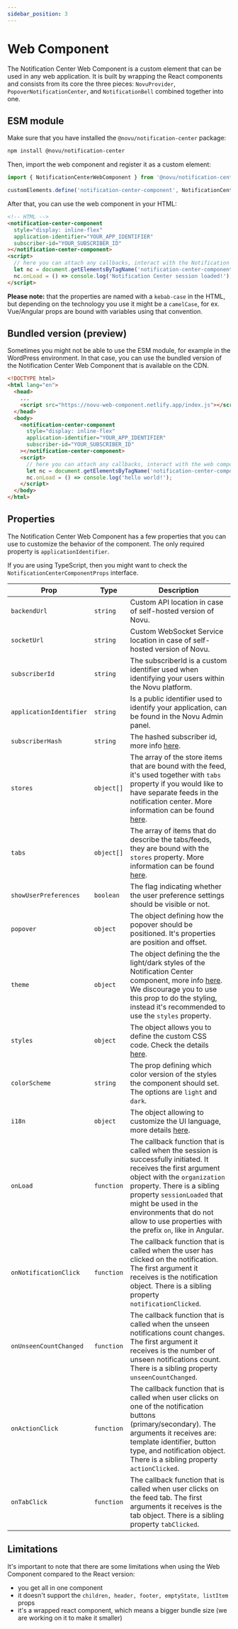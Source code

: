```yaml
---
sidebar_position: 3
---
```


# Web Component

The Notification Center Web Component is a custom element that can be used in any web application. It is built by wrapping the React components and consists from its core the three pieces: `NovuProvider`, `PopoverNotificationCenter`, and `NotificationBell` combined together into one.

## ESM module

Make sure that you have installed the `@novu/notification-center` package:

```bash
npm install @novu/notification-center
```

Then, import the web component and register it as a custom element:

```typescript
import { NotificationCenterWebComponent } from '@novu/notification-center';

customElements.define('notification-center-component', NotificationCenterWebComponent);
```

After that, you can use the web component in your HTML:

```html
<!-- HTML -->
<notification-center-component
  style="display: inline-flex"
  application-identifier="YOUR_APP_IDENTIFIER"
  subscriber-id="YOUR_SUBSCRIBER_ID"
></notification-center-component>
<script>
  // here you can attach any callbacks, interact with the Notification Center Web Component API
  let nc = document.getElementsByTagName('notification-center-component')[0];
  nc.onLoad = () => console.log('Notification Center session loaded!');
</script>
```

**Please note:** that the properties are named with a `kebab-case` in the HTML, but depending on the technology you use it might be a `camelCase`, for ex. Vue/Angular props are bound with variables using that convention.

## Bundled version (preview)

Sometimes you might not be able to use the ESM module, for example in the WordPress environment. In that case, you can use the bundled version of the Notification Center Web Component that is available on the CDN.

```html
<!DOCTYPE html>
<html lang="en">
  <head>
    ...
    <script src="https://novu-web-component.netlify.app/index.js"></script>
  </head>
  <body>
    <notification-center-component
      style="display: inline-flex"
      application-identifier="YOUR_APP_IDENTIFIER"
      subscriber-id="YOUR_SUBSCRIBER_ID"
    ></notification-center-component>
    <script>
      // here you can attach any callbacks, interact with the web component API
      let nc = document.getElementsByTagName('notification-center-component')[0];
      nc.onLoad = () => console.log('hello world!');
    </script>
  </body>
</html>
```

## Properties

The Notification Center Web Component has a few properties that you can use to customize the behavior of the component. The only required property is `applicationIdentifier`.

If you are using TypeScript, then you might want to check the `NotificationCenterComponentProps` interface.

| Prop                    | Type       | Description                                                                                                                                                                                                                                                                                                            |
| ----------------------- | ---------- | ---------------------------------------------------------------------------------------------------------------------------------------------------------------------------------------------------------------------------------------------------------------------------------------------------------------------- |
| `backendUrl`            | `string`   | Custom API location in case of self-hosted version of Novu.                                                                                                                                                                                                                                                            |
| `socketUrl`             | `string`   | Custom WebSocket Service location in case of self-hosted version of Novu.                                                                                                                                                                                                                                              |
| `subscriberId`          | `string`   | The subscriberId is a custom identifier used when identifying your users within the Novu platform.                                                                                                                                                                                                                     |
| `applicationIdentifier` | `string`   | Is a public identifier used to identify your application, can be found in the Novu Admin panel.                                                                                                                                                                                                                        |
| `subscriberHash`        | `string`   | The hashed subscriber id, more info [here](./react-components/#enabling-hmac-encryption).                                                                                                                                                                                                                              |
| `stores`                | `object[]` | The array of the store items that are bound with the feed, it's used together with `tabs` property if you would like to have separate feeds in the notification center. More information can be found [here](./react-components/#multiple-tab-layout).                                                                 |
| `tabs`                  | `object[]` | The array of items that do describe the tabs/feeds, they are bound with the `stores` property. More information can be found [here](./react-components/#multiple-tab-layout).                                                                                                                                          |
| `showUserPreferences`   | `boolean`  | The flag indicating whether the user preference settings should be visible or not.                                                                                                                                                                                                                                     |
| `popover`               | `object`   | The object defining how the popover should be positioned. It's properties are position and offset.                                                                                                                                                                                                                     |
| `theme`                 | `object`   | The object defining the the light/dark styles of the Notification Center component, more info [here](./react-components#customizing-the-notification-center-theme). We discourage you to use this prop to do the styling, instead it's recommended to use the `styles` property.                                       |
| `styles`                | `object`   | The object allows you to define the custom CSS code. Check the details [here](./custom-styling).                                                                                                                                                                                                                       |
| `colorScheme`           | `string`   | The prop defining which color version of the styles the component should set. The options are `light` and `dark`.                                                                                                                                                                                                      |
| `i18n`                  | `object`   | The object allowing to customize the UI language, more details [here](./react-components/#customize-the-ui-language).                                                                                                                                                                                                  |
| `onLoad`                | `function` | The callback function that is called when the session is successfully initiated. It receives the first argument object with the `organization` property. There is a sibling property `sessionLoaded` that might be used in the environments that do not allow to use properties with the prefix `on`, like in Angular. |
| `onNotificationClick`   | `function` | The callback function that is called when the user has clicked on the notification. The first argument it receives is the notification object. There is a sibling property `notificationClicked`.                                                                                                                      |
| `onUnseenCountChanged`  | `function` | The callback function that is called when the unseen notifications count changes. The first argument it receives is the number of unseen notifications count. There is a sibling property `unseenCountChanged`.                                                                                                        |
| `onActionClick`         | `function` | The callback function that is called when user clicks on one of the notification buttons (primary/secondary). The arguments it receives are: template identifier, button type, and notification object. There is a sibling property `actionClicked`.                                                                   |
| `onTabClick`            | `function` | The callback function that is called when user clicks on the feed tab. The first arguments it receives is the tab object. There is a sibling property `tabClicked`.                                                                                                                                                    |

## Limitations

It's important to note that there are some limitations when using the Web Component compared to the React version:

- you get all in one component
- it doesn't support the `children, header, footer, emptyState, listItem` props
- it's a wrapped react component, which means a bigger bundle size (we are working on it to make it smaller)

